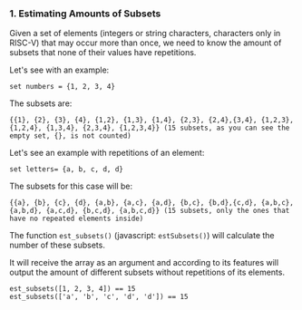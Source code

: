 <div class="description h-full">
<h3>1. Estimating Amounts of Subsets</h3>
<div class="description-content p-4">
<div class="markdown prose max-w-none mb-8" id="description"><p>Given a set of elements (integers or string characters, characters only in RISC-V) that may occur more than once, we need to know the amount of subsets that none of their values have repetitions.</p>
<p>Let's see with an example:</p>
<pre><code>set numbers = {1, 2, 3, 4}
</code></pre>
<p>The subsets are:</p>
<pre><code>{{1}, {2}, {3}, {4}, {1,2}, {1,3}, {1,4}, {2,3}, {2,4},{3,4}, {1,2,3}, {1,2,4}, {1,3,4}, {2,3,4}, {1,2,3,4}} (15 subsets, as you can see the empty set, {}, is not counted)
</code></pre>
<p>Let's see an example with repetitions of an element:</p>
<pre><code>set letters= {a, b, c, d, d}
</code></pre>
<p>The subsets for this case will be:</p>
<pre><code>{{a}, {b}, {c}, {d}, {a,b}, {a,c}, {a,d}, {b,c}, {b,d},{c,d}, {a,b,c}, {a,b,d}, {a,c,d}, {b,c,d}, {a,b,c,d}} (15 subsets, only the ones that have no repeated elements inside)
</code></pre>
<p>The function <code>est_subsets()</code> (javascript: <code>estSubsets()</code>) will calculate the number of these subsets.</p>
<p>It will receive the array as an argument and according to its features will output the amount of different subsets without repetitions of its elements.</p>
<pre><code class="language-python"><span class="cm-variable">est_subsets</span>([<span class="cm-number">1</span>, <span class="cm-number">2</span>, <span class="cm-number">3</span>, <span class="cm-number">4</span>]) <span class="cm-operator">==</span> <span class="cm-number">15</span>
<span class="cm-variable">est_subsets</span>([<span class="cm-string">'a'</span>, <span class="cm-string">'b'</span>, <span class="cm-string">'c'</span>, <span class="cm-string">'d'</span>, <span class="cm-string">'d'</span>]) <span class="cm-operator">==</span> <span class="cm-number">15</span>
</code></pre>
</div>
</div>
</div>

